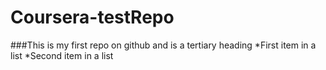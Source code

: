 # Coursera-testRepo
###This is my first repo on github and is a tertiary heading
*First item in a list
*Second item in a list
